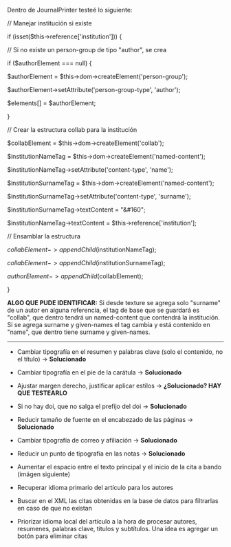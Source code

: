 
Dentro de JournalPrinter testeé lo siguiente:

// Manejar institución si existe

if (isset($this->reference['institution'])) {

// Si no existe un person-group de tipo "author", se crea

if ($authorElement === null) {

$authorElement = $this->dom->createElement('person-group');

$authorElement->setAttribute('person-group-type', 'author');

$elements[] = $authorElement;

}

// Crear la estructura collab para la institución

$collabElement = $this->dom->createElement('collab');

$institutionNameTag = $this->dom->createElement('named-content');

$institutionNameTag->setAttribute('content-type', 'name');

$institutionSurnameTag = $this->dom->createElement('named-content');

$institutionSurnameTag->setAttribute('content-type', 'surname');

$institutionSurnameTag->textContent = "&#160";

  

$institutionNameTag->textContent = $this->reference['institution'];

// Ensamblar la estructura

$collabElement->appendChild($institutionNameTag);

$collabElement->appendChild($institutionSurnameTag);

$authorElement->appendChild($collabElement);

}

**ALGO QUE PUDE IDENTIFICAR:** Si desde texture se agrega solo "surname" de un autor en alguna referencia, el tag de base que se guardará es  "collab", que dentro tendrá un named-content que contendrá la institución.
Si se agrega surname y given-names el tag cambia y está contenido en "name", que dentro tiene surname y given-names.

---

- Cambiar tipografía en el resumen y palabras clave (solo el contenido, no el título) -> **Solucionado**

- Cambiar tipografía en el pie de la carátula -> **Solucionado**

- Ajustar margen derecho, justificar aplicar estilos -> **¿Solucionado? HAY QUE TESTEARLO**

- Si no hay doi, que no salga el prefijo del doi -> **Solucionado**

- Reducir tamaño de fuente en el encabezado de las páginas -> **Solucionado** 

- Cambiar tipografía de correo y afiliación -> **Solucionado**

- Reducir un punto de tipografía en las notas -> **Solucionado**

- Aumentar el espacio entre el texto principal y el inicio de la cita a bando (imágen siguiente)

- Recuperar idioma primario del artículo para los autores

- Buscar en el XML las citas obtenidas en la base de datos para filtrarlas en caso de que no existan

- Priorizar idioma local del artículo a la hora de procesar autores, resumenes, palabras clave, titulos y subtítulos. Una idea es agregar un botón para eliminar citas

